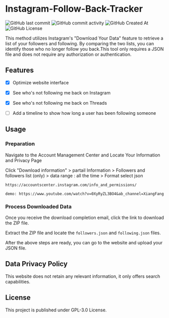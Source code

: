 # Instagram-Follow-Back-Tracker
![GitHub last commit](https://img.shields.io/github/last-commit/Xiang511/Instagram-Follow-Back-Tracker?display_timestamp=committer&style=flat-square) ![GitHub commit activity](https://img.shields.io/github/commit-activity/y/Xiang511/Instagram-Follow-Back-Tracker?style=flat-square) ![GitHub Created At](https://img.shields.io/github/created-at/Xiang511/Instagram-Follow-Back-Tracker?style=flat-square) ![GitHub License](https://img.shields.io/github/license/Xiang511/Instagram-Follow-Back-Tracker?style=flat-square) <img src="https://hits.dwyl.com/Xiang511/Instagram-Follow-Back-Tracker.svg?style=flat-square" alt="">

This method utilizes Instagram's "Download Your Data" feature to retrieve a list of your followers and following. By comparing the two lists, you can identify those who no longer follow you back.This tool only requires a JSON file and does not require any authorization or authentication. 


## Features

- [x] Optimize website interface
- [x] See who's not following me back on Instagram
- [x] See who's not following me back on Threads
- [ ] Add a timeline to show how long a user has been following someone


## Usage

### Preparation

Navigate to the Account Management Center and Locate Your Information and Privacy Page

Click "Download information" > partail Information > Followers and followers list (only) > data range : all the time > Format select json

```
https://accountscenter.instagram.com/info_and_permissions/
```

```
demo: https://www.youtube.com/watch?v=0XyRyZL3BO4&ab_channel=XiangFang
```

### Process Downloaded Data

Once you receive the download completion email, click the link to download the ZIP file.

Extract the ZIP file and locate the ```followers.json``` and ```following.json``` files.

After the above steps are ready, you can go to the website and upload your JSON file.


## Data Privacy Policy

This website does not retain any relevant information, it only offers search capabilities.


## License

This project is published under GPL-3.0 License.
